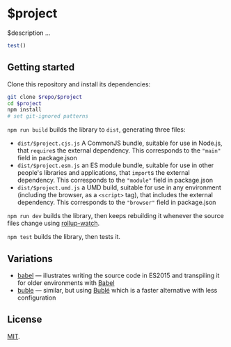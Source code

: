 # $project

$description ...

```js
test()
```

## Getting started

Clone this repository and install its dependencies:

```bash
git clone $repo/$project
cd $project
npm install
# set git-ignored patterns 
```

`npm run build` builds the library to `dist`, generating three files:

* `dist/$project.cjs.js`
    A CommonJS bundle, suitable for use in Node.js, that `require`s the external dependency. This corresponds to the `"main"` field in package.json
* `dist/$project.esm.js`
    an ES module bundle, suitable for use in other people's libraries and applications, that `import`s the external dependency. This corresponds to the `"module"` field in package.json
* `dist/$project.umd.js`
    a UMD build, suitable for use in any environment (including the browser, as a `<script>` tag), that includes the external dependency. This corresponds to the `"browser"` field in package.json

`npm run dev` builds the library, then keeps rebuilding it whenever the source files change using [rollup-watch](https://github.com/rollup/rollup-watch).

`npm test` builds the library, then tests it.

## Variations

* [babel](https://github.com/rollup/rollup-starter-lib/tree/babel) — illustrates writing the source code in ES2015 and transpiling it for older environments with [Babel](https://babeljs.io/)
* [buble](https://github.com/rollup/rollup-starter-lib/tree/buble) — similar, but using [Bublé](https://buble.surge.sh/) which is a faster alternative with less configuration



## License

[MIT](LICENSE).
